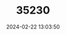 ---
title: "35230"
category: "Ardisia pulverulenta"
draft: false
date: 2024-02-22 13:03:50
languages:
  English: ["Blossomberry Grape"]
---